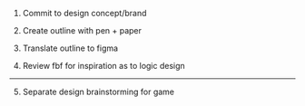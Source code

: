 1. Commit to design concept/brand

2. Create outline with pen + paper

3. Translate outline to figma

4. Review fbf for inspiration as to logic design

-------------

5. Separate design brainstorming for game